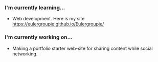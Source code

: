 ### I'm currently learning...
- Web development. Here is my site  https://eulergroupie.github.io/Eulergroupie/

### I'm currently working on...
- Making a portfolio starter web-site for sharing content while social networking.

<!--
**Eulergroupie/Eulergroupie** is a ✨ _special_ ✨ repository because its `README.md` (this file) appears on your GitHub profile.

Here are some ideas to get you started:

- 🔭 I’m currently working on ... Making a portfolio starter web-site for sharing content while social networking.
- 🌱 I’m currently learning ... Web Development (HTML,CSS,Javascript)
- 👯 I’m looking to collaborate on ... self-taught software engineering
- 🤔 I’m looking for help with ... connecting the dots between basic skill and a good looking site
- 💬 Ask me about ... math, electronics
- 📫 How to reach me: ... still deciding
- 😄 Pronouns: ... he/him/his
- ⚡ Fun fact: ... 
-->
